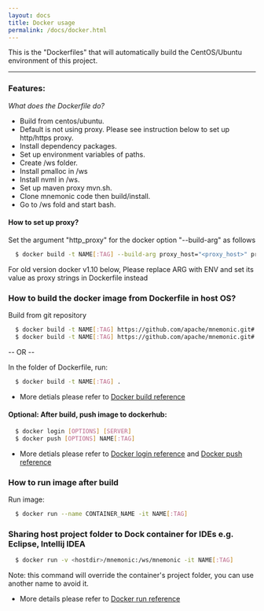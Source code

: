 ```yaml
---
layout: docs
title: Docker usage
permalink: /docs/docker.html
---
```


This is the "Dockerfiles" that will automatically build the CentOS/Ubuntu environment of this project. 

--------------
### Features:

*What does the Dockerfile do?* 

-  Build from centos/ubuntu.
-  Default is not using proxy. Please see instruction below to set up http/https proxy.
-  Install dependency packages.
-  Set up environment variables of paths.
-  Create /ws folder.
-  Install pmalloc in /ws
-  Install nvml in /ws.
-  Set up maven proxy mvn.sh.
-  Clone mnemonic code then build/install.
-  Go to /ws fold and start bash.

#### How to set up proxy? 

Set the argument "http_proxy" for the docker option "--build-arg" as follows
```bash
  $ docker build -t NAME[:TAG] --build-arg proxy_host="<proxy_host>" proxy_port="<proxy_port>" .
```

For old version docker v1.10 below, Please replace ARG with ENV and set its value as proxy strings in Dockerfile instead

### How to build the docker image from Dockerfile in host OS?
Build from git repository

```bash
  $ docker build -t NAME[:TAG] https://github.com/apache/mnemonic.git#:docker/docker-CentOS
  $ docker build -t NAME[:TAG] https://github.com/apache/mnemonic.git#:docker/docker-Ubuntu
```

-- OR --

In the folder of Dockerfile, run: 

```bash
  $ docker build -t NAME[:TAG] .
```

* More detials please refer to [Docker build reference](https://docs.docker.com/engine/reference/commandline/build/)

#### Optional: After build, push image to dockerhub: 

```bash
  $ docker login [OPTIONS] [SERVER]  
  $ docker push [OPTIONS] NAME[:TAG]
```

* More detials please refer to [Docker login reference](https://docs.docker.com/engine/reference/commandline/login/)
 and [Docker push reference](https://docs.docker.com/engine/reference/commandline/push/)

### How to run image after build

Run image:

```bash
  $ docker run --name CONTAINER_NAME -it NAME[:TAG]
```

### Sharing host project folder to Dock container for IDEs e.g. Eclipse, Intellij IDEA

```bash
  $ docker run -v <hostdir>/mnemonic:/ws/mnemonic -it NAME[:TAG]
```
Note: this command will override the container's project folder, you can use another name to avoid it.

 * More details please refer to [Docker run reference](https://docs.docker.com/engine/reference/run/)
